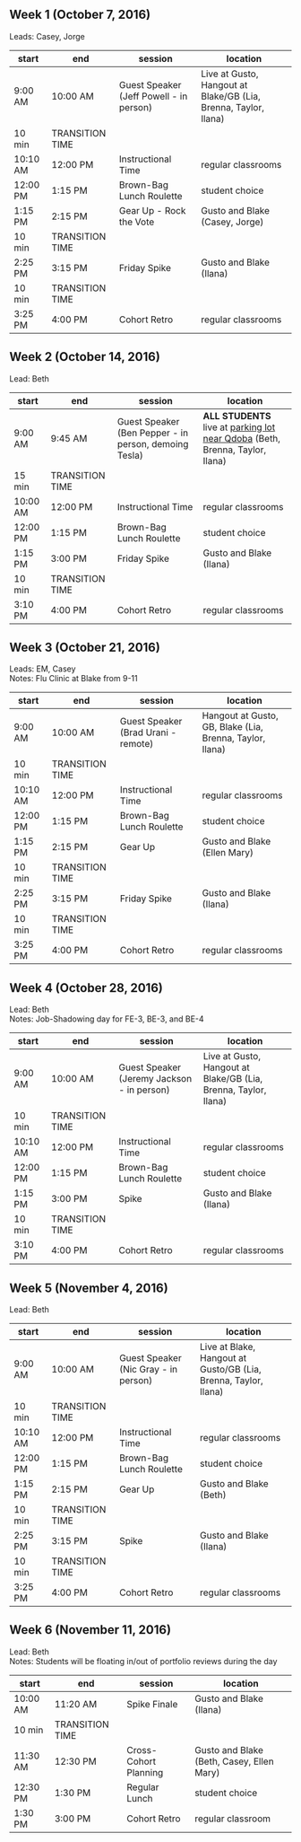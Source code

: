 ## Week 1 (October 7, 2016)
Leads: Casey, Jorge

start | end | session | location
------------- | -------- | -------- | --- 
9:00 AM | 10:00 AM | Guest Speaker (Jeff Powell - in person) | Live at Gusto, Hangout at Blake/GB (Lia, Brenna, Taylor, Ilana)
 | 10 min | TRANSITION TIME | 
10:10 AM | 12:00 PM | Instructional Time | regular classrooms
12:00 PM | 1:15 PM | Brown-Bag Lunch Roulette | student choice 
1:15 PM | 2:15 PM | Gear Up - Rock the Vote | Gusto and Blake (Casey, Jorge)
 | 10 min | TRANSITION TIME | 
2:25 PM | 3:15 PM | Friday Spike | Gusto and Blake  (Ilana)
 | 10 min | TRANSITION TIME | 
3:25 PM | 4:00 PM | Cohort Retro | regular classrooms 

## Week 2 (October 14, 2016)
Lead: Beth

start | end | session | location 
-------------|--------|--------|---
9:00 AM | 9:45 AM | Guest Speaker (Ben Pepper - in person, demoing Tesla) | **ALL STUDENTS** live at [parking lot near Qdoba](https://goo.gl/UpFPLD) (Beth, Brenna, Taylor, Ilana) 
 | 15 min | TRANSITION TIME | 
10:00 AM | 12:00 PM | Instructional Time | regular classrooms 
12:00 PM | 1:15 PM | Brown-Bag Lunch Roulette | student choice 
1:15 PM | 3:00 PM | Friday Spike | Gusto and Blake (Ilana)
 | 10 min | TRANSITION TIME | 
3:10 PM | 4:00 PM | Cohort Retro | regular classrooms 


## Week 3 (October 21, 2016)
Leads: EM, Casey  
Notes: Flu Clinic at Blake from 9-11

start | end | session | location 
-------------|--------|--------|---
9:00 AM | 10:00 AM | Guest Speaker (Brad Urani - remote) | Hangout at Gusto, GB, Blake (Lia, Brenna, Taylor, Ilana) 
 | 10 min | TRANSITION TIME | 
10:10 AM | 12:00 PM | Instructional Time | regular classrooms 
12:00 PM | 1:15 PM | Brown-Bag Lunch Roulette | student choice 
1:15 PM | 2:15 PM | Gear Up | Gusto and Blake (Ellen Mary)
 | 10 min | TRANSITION TIME | 
2:25 PM | 3:15 PM | Friday Spike | Gusto and Blake (Ilana)
 | 10 min | TRANSITION TIME | 
3:25 PM | 4:00 PM | Cohort Retro | regular classrooms 


## Week 4 (October 28, 2016)
Lead: Beth  
Notes: Job-Shadowing day for FE-3, BE-3, and BE-4

start | end | session | location 
-------------|--------|--------|---
9:00 AM | 10:00 AM | Guest Speaker (Jeremy Jackson - in person) |  Live at Gusto, Hangout at Blake/GB (Lia, Brenna, Taylor, Ilana)
 | 10 min | TRANSITION TIME | 
10:10 AM | 12:00 PM | Instructional Time | regular classrooms 
12:00 PM | 1:15 PM | Brown-Bag Lunch Roulette | student choice
1:15 PM | 3:00 PM | Spike | Gusto and Blake (Ilana) 
 | 10 min | TRANSITION TIME | 
3:10 PM | 4:00 PM | Cohort Retro | regular classrooms 


## Week 5 (November 4, 2016)
Lead: Beth

start | end | session | location 
-------------|--------|--------|---
9:00 AM | 10:00 AM | Guest Speaker (Nic Gray - in person) | Live at Blake, Hangout at Gusto/GB (Lia, Brenna, Taylor, Ilana) 
 | 10 min | TRANSITION TIME | 
10:10 AM | 12:00 PM | Instructional Time | regular classrooms 
12:00 PM | 1:15 PM | Brown-Bag Lunch Roulette | student choice 
1:15 PM | 2:15 PM | Gear Up | Gusto and Blake (Beth) 
 | 10 min | TRANSITION TIME | 
2:25 PM | 3:15 PM | Spike | Gusto and Blake (Ilana) 
 | 10 min | TRANSITION TIME | 
3:25 PM | 4:00 PM | Cohort Retro | regular classrooms 


## Week 6 (November 11, 2016)
Lead: Beth  
Notes: Students will be floating in/out of portfolio reviews during the day

start | end | session | location 
-------------|--------|--------|---
10:00 AM | 11:20 AM | Spike Finale | Gusto and Blake (Ilana) 
 | 10 min | TRANSITION TIME | 
11:30 AM | 12:30 PM | Cross-Cohort Planning | Gusto and Blake (Beth, Casey, Ellen Mary) 
12:30 PM | 1:30 PM | Regular Lunch | student choice 
1:30 PM | 3:00 PM | Cohort Retro | regular classroom

